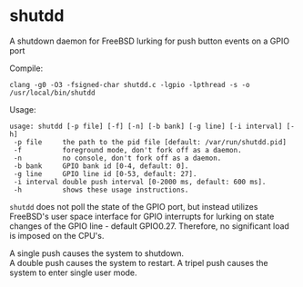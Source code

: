 # shutdd
A shutdown daemon for FreeBSD lurking for push button events on a GPIO port

Compile:

    clang -g0 -O3 -fsigned-char shutdd.c -lgpio -lpthread -s -o /usr/local/bin/shutdd

Usage:

    usage: shutdd [-p file] [-f] [-n] [-b bank] [-g line] [-i interval] [-h]
     -p file     the path to the pid file [default: /var/run/shutdd.pid]
     -f          foreground mode, don't fork off as a daemon.
     -n          no console, don't fork off as a daemon.
     -b bank     GPIO bank id [0-4, default: 0].
     -g line     GPIO line id [0-53, default: 27].
     -i interval double push interval [0-2000 ms, default: 600 ms].
     -h          shows these usage instructions.

`shutdd` does not poll the state of the GPIO port, but instead utilizes FreeBSD's user space interface for GPIO interrupts for lurking on state changes of the GPIO line - default GPIO0.27. Therefore, no significant load is imposed on the CPU's.

A single push causes the system to shutdown.  
A double push causes the system to restart.
A tripel push causes the system to enter single user mode.
